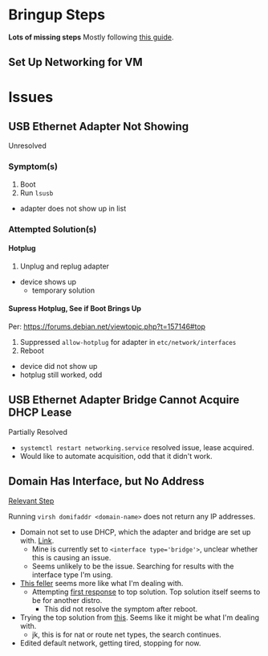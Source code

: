 # Bringup Steps

**Lots of missing steps**
Mostly following [this guide](https://community.home-assistant.io/t/install-home-assistant-os-with-kvm-on-ubuntu-headless-cli-only/254941).

## Set Up Networking for VM



# Issues

## USB Ethernet Adapter Not Showing

Unresolved

### Symptom(s)
1. Boot
1. Run `lsusb`

* adapter does not show up in list

### Attempted Solution(s)

#### Hotplug

1. Unplug and replug adapter

* device shows up
  * temporary solution

#### Supress Hotplug, See if Boot Brings Up

Per: https://forums.debian.net/viewtopic.php?t=157146#top
1. Suppressed `allow-hotplug` for adapter in `etc/network/interfaces`
2. Reboot

* device did not show up
* hotplug still worked, odd
  

## USB Ethernet Adapter Bridge Cannot Acquire DHCP Lease

Partially Resolved

* `systemctl restart networking.service` resolved issue, lease acquired.
* Would like to automate acquisition, odd that it didn't work.


## Domain Has Interface, but No Address

[Relevant Step](#set-up-networking-for-vm)

Running `virsh domifaddr <domain-name>` does not return any IP addresses.

* Domain not set to use DHCP, which the adapter and bridge are set up with. [Link](https://stackoverflow.com/questions/73549741/virsh-domifaddr-domain-name-does-not-show-kvm-ips).
  * Mine is currently set to `<interface type='bridge'>`, unclear whether this is causing an issue.
  * Seems unlikely to be the issue. Searching for results with the interface type I'm using.
* [This feller](https://serverfault.com/questions/208019/no-ipv4-address-assigned-to-kvm-vm) seems more like what I'm dealing with.
  * Attempting [first response](https://serverfault.com/questions/208019/no-ipv4-address-assigned-to-kvm-vm#:~:text=This%20is%20most%20likely%20the%20solution.%20Alternatively%20add%20these%20lines%20to%20/etc/sysctl.conf%3A%20net.bridge.bridge%2Dnf%2Dcall%2Dip6tables%20%3D%200%20net.bridge.bridge%2Dnf%2Dcall%2Diptables%20%3D%200%20net.bridge.bridge%2Dnf%2Dcall%2Darptables%20%3D%200) to top solution. Top solution itself seems to be for another distro.
    * This did not resolve the symptom after reboot.
* Trying the top solution from [this](https://serverfault.com/questions/627238/kvm-libvirt-how-to-configure-static-guest-ip-addresses-on-the-virtualisation-ho). Seems like it might be what I'm dealing with.
  * jk, this is for nat or route net types, the search continues.
* Edited default network, getting tired, stopping for now.
 